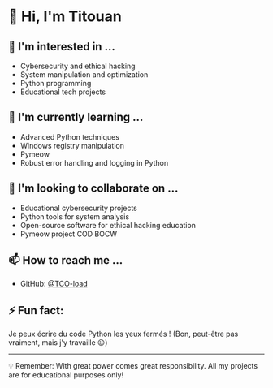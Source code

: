 # 👋 Hi, I'm Titouan

## 👀 I'm interested in ...
- Cybersecurity and ethical hacking
- System manipulation and optimization
- Python programming
- Educational tech projects

## 🌱 I'm currently learning ...
- Advanced Python techniques
- Windows registry manipulation
- Pymeow
- Robust error handling and logging in Python

## 💞️ I'm looking to collaborate on ...
- Educational cybersecurity projects
- Python tools for system analysis
- Open-source software for ethical hacking education
- Pymeow project COD BOCW

## 📫 How to reach me ...
- GitHub: [@TCO-load](https://github.com/TCO-load)
  
## ⚡ Fun fact: 
Je peux écrire du code Python les yeux fermés ! (Bon, peut-être pas vraiment, mais j'y travaille 😉)

---

💡 Remember: With great power comes great responsibility. All my projects are for educational purposes only!
